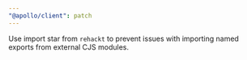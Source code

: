 ```yaml
---
"@apollo/client": patch
---
```


Use import star from `rehackt` to prevent issues with importing named exports from external CJS modules.
